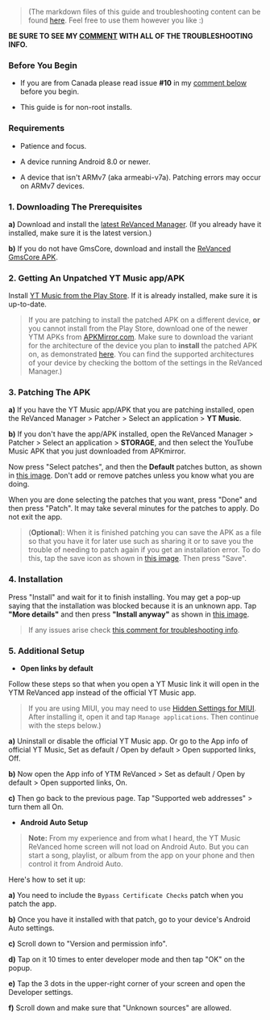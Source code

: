 > (The markdown files of this guide and troubleshooting content can be found [here](https://github.com/KobeW50/ReVanced-Documentation/tree/main/my%20guides). Feel free to use them however you like :)

**BE SURE TO SEE MY [COMMENT]() WITH ALL OF THE TROUBLESHOOTING INFO.**




### **Before You Begin**

* If you are from Canada please read issue **#10** in my [comment below](https://www.reddit.com/r/revancedapp/comments/131beri/guide_for_installing_yt_music_revanced/jhzjzxo?) before you begin.

* This guide is for non-root installs.




### **Requirements**

* Patience and focus.

* A device running Android 8.0 or newer. 

* A device that isn't ARMv7 (aka armeabi-v7a). Patching errors may occur on ARMv7 devices. 




### **1. Downloading The Prerequisites**

**a)** Download and install the [latest ReVanced Manager](https://github.com/revanced/revanced-manager/releases/latest). (If you already have it installed, make sure it is the latest version.)

**b)** If you do not have GmsCore, download and install the [ReVanced GmsCore APK](https://github.com/revanced/gmscore/releases/latest).




### **2. Getting An Unpatched YT Music app/APK**

Install [YT Music from the Play Store](https://play.google.com/store/apps/details?id=com.google.android.apps.youtube.music). If it is already installed, make sure it is up-to-date.

> If you are patching to install the patched APK on a different device, **or** you cannot install from the Play Store, download one of the newer YTM APKs from [APKMirror.com](https://www.apkmirror.com/apk/google-inc/youtube-music/). Make sure to download the variant for the architecture of the device you plan to **install** the patched APK on, as demonstrated [here](https://imgur.com/a/NYoAUGS). You can find the supported architectures of your device by checking the bottom of the settings in the ReVanced Manager.)




### **3. Patching The APK**

**a)** If you have the YT Music app/APK that you are patching installed, open the ReVanced Manager > Patcher > Select an application > **YT Music**. 

**b)** If you don't have the app/APK installed, open the ReVanced Manager > Patcher > Select an application > **STORAGE**, and then select the YouTube Music APK that you just downloaded from APKmirror.

Now press "Select patches", and then the **Default** patches button, as shown in [this image](https://imgur.com/a/KzO4FlU). Don't add or remove patches unless you know what you are doing.

When you are done selecting the patches that you want, press "Done" and then press "Patch". It may take several minutes for the patches to apply. Do not exit the app. 


> (**Optional**): When it is finished patching you can save the APK as a file so that you have it for later use such as sharing it or to save you the trouble of needing to patch again if you get an installation error. To do this, tap the save icon as shown in [this image](https://imgur.com/a/FKD0okE). Then press "Save".




### **4. Installation**

Press "Install" and wait for it to finish installing. You may get a pop-up saying that the installation was blocked because it is an unknown app. Tap **"More details"** and then press **"Install anyway"** as shown in [this image](https://imgur.com/a/iLP2m7l).

> If any issues arise check [this comment for troubleshooting info]().




### **5. Additional Setup**

* **Open links by default**

Follow these steps so that when you open a YT Music link it will open in the YTM ReVanced app instead of the official YT Music app.

> If you are using MIUI, you may need to use [Hidden Settings for MIUI](https://play.google.com/store/apps/details?id=com.ceyhan.sets). After installing it, open it and tap `Manage applications`. Then continue with the steps below.)

**a)** Uninstall or disable the official YT Music app. Or go to the App info of official YT Music, Set as default / Open by default > Open supported links, Off.

**b)** Now open the App info of YTM ReVanced > Set as default / Open by default > Open supported links, On.

**c)** Then go back to the previous page. Tap "Supported web addresses" > turn them all On.


* **Android Auto Setup**

> **Note:** From my experience and from what I heard, the YT Music ReVanced home screen will not load on Android Auto. But you can start a song, playlist, or album from the app on your phone and then control it from Android Auto.

Here's how to set it up:

**a)** You need to include the `Bypass Certificate Checks` patch when you patch the app.

**b)** Once you have it installed with that patch, go to your device's Android Auto settings.

**c)** Scroll down to "Version and permission info".

**d)** Tap on it 10 times to enter developer mode and then tap "OK" on the popup.

**e)** Tap the 3 dots in the upper-right corner of your screen and open the Developer settings.

**f)** Scroll down and make sure that "Unknown sources" are allowed.
